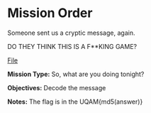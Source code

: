 # Mission Order

Someone sent us a cryptic message, again.

DO THEY THINK THIS IS A F\*\*KING GAME?

[File](bff.txt)

**Mission Type:** So, what are you doing tonight?

**Objectives:** Decode the message

**Notes:** The flag is in the UQAM{md5(answer)}
